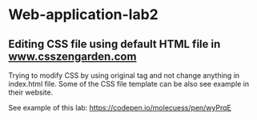 # Web-application-lab2
## Editing CSS file using default HTML file in www.csszengarden.com
Trying to modify CSS by using original tag and not change anything in index.html file. Some of the CSS file template can be also see example
in their website.

See example of this lab: https://codepen.io/molecuess/pen/wyPrqE
